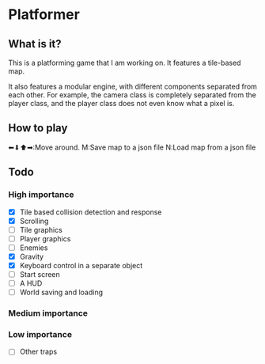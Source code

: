 # Platformer
## What is it?
This is a platforming game that I am working on.  It
features a tile-based map.

It also features a modular engine, with different components
separated from each other.  For example, the camera class is 
completely separated from the player class, and the player class
does not even know what a pixel is.

## How to play

&#11013;&#11015;&#11014;&#10145;:Move around.
M:Save map to a json file
N:Load map from a json file

## Todo
### High importance

- [x] Tile based collision detection and response
- [x] Scrolling
- [ ] Tile graphics
- [ ] Player graphics
- [ ] Enemies
- [x] Gravity
- [x] Keyboard control in a separate object
- [ ] Start screen
- [ ] A HUD
- [ ] World saving and loading
### Medium importance
### Low importance
- [ ] Other traps
